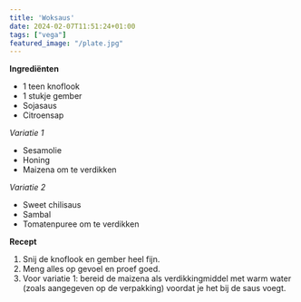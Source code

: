 ```yaml
---
title: 'Woksaus'
date: 2024-02-07T11:51:24+01:00
tags: ["vega"]
featured_image: "/plate.jpg"
---
```


**Ingrediënten**
- 1 teen knoflook
- 1 stukje gember
- Sojasaus
- Citroensap

*Variatie 1*
- Sesamolie 
- Honing
- Maizena om te verdikken

*Variatie 2*
- Sweet chilisaus
- Sambal
- Tomatenpuree om te verdikken

**Recept**
1. Snij de knoflook en gember heel fijn.
2. Meng alles op gevoel en proef goed.
3. Voor variatie 1: bereid de maizena als verdikkingmiddel met warm water (zoals aangegeven op de verpakking) voordat je het bij de saus voegt.